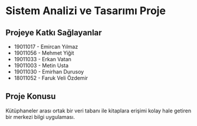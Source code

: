 # Sistem Analizi ve Tasarımı Proje

## Projeye Katkı Sağlayanlar

* 19011017 - Emircan Yılmaz
* 19011056 - Mehmet Yiğit
* 19011033 - Erkan Vatan
* 19011003 - Metin Usta
* 19011030 - Emirhan Durusoy
* 18011052 - Faruk Veli Özdemir

## Proje Konusu

Kütüphaneler arası ortak bir veri tabanı ile kitaplara erişimi kolay hale getiren bir merkezi bilgi uygulaması.